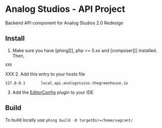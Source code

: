 # Analog Studios - API Project

Backend API component for Analog Studios 2.0 Redesign

## Install

1. Make sure you have [phing][], php >= 5.xx and [composer][] installed. Then,
```
XXX
```
XXX
2. Add this entry to your hosts file
```
127.0.0.1       local.api.analogstuios.thegreenhouse.io
```
3. Add the [EditorConfig][] plugin to your IDE

[EditorConfig]: http://editorconfig.org/


## Build

To build locally use `phing build -D targetDir=/home/vagrant/`